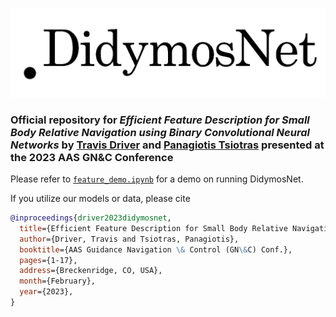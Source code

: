 ![Alt text](didymosnet-logo.gif)

### Official repository for *Efficient Feature Description for Small Body Relative Navigation using Binary Convolutional Neural Networks* by [Travis Driver](travisdriver.github.io) and [Panagiotis Tsiotras](https://dcsl.gatech.edu/tsiotras.html) presented at the 2023 AAS GN&C Conference

Please refer to [`feature_demo.ipynb`](feature_demo.ipynb) for a demo on running DidymosNet.

If you utilize our models or data, please cite

```bibtex
@inproceedings{driver2023didymosnet,
  title={Efficient Feature Description for Small Body Relative Navigation using Binary Convolutional Neural Networks},
  author={Driver, Travis and Tsiotras, Panagiotis},
  booktitle={AAS Guidance Navigation \& Control (GN\&C) Conf.}, 
  pages={1-17},
  address={Breckenridge, CO, USA},
  month={February},
  year={2023},
}
```
